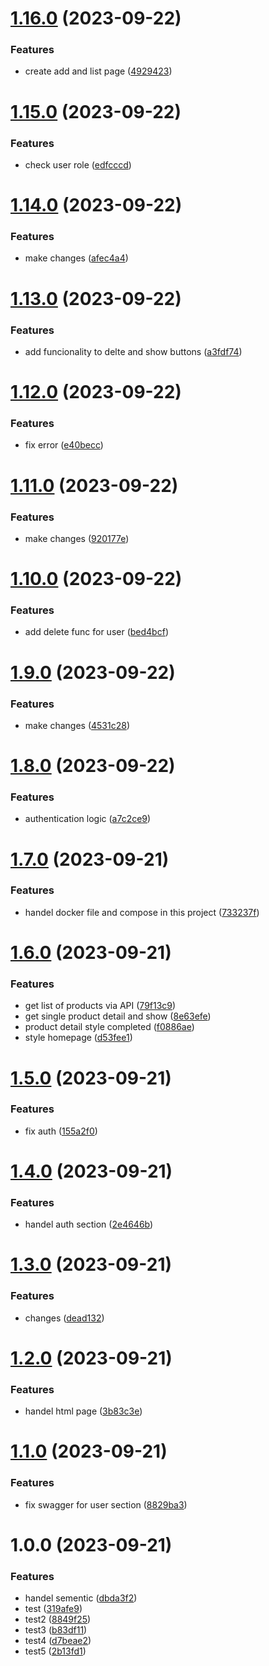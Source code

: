 # [1.16.0](https://github.com/G2-tech-intern/Store-project/compare/1.15.0...1.16.0) (2023-09-22)


### Features

* create add and list page ([4929423](https://github.com/G2-tech-intern/Store-project/commit/492942301c5dd05d09bafb2b53cb7f8a992fe37a))

# [1.15.0](https://github.com/G2-tech-intern/Store-project/compare/1.14.0...1.15.0) (2023-09-22)


### Features

* check user role ([edfcccd](https://github.com/G2-tech-intern/Store-project/commit/edfcccdbbac5db32f49f9e0373952b9475619739))

# [1.14.0](https://github.com/G2-tech-intern/Store-project/compare/1.13.0...1.14.0) (2023-09-22)


### Features

* make changes ([afec4a4](https://github.com/G2-tech-intern/Store-project/commit/afec4a458c74dc2e03a8ca5e99974d7769a5ea97))

# [1.13.0](https://github.com/G2-tech-intern/Store-project/compare/1.12.0...1.13.0) (2023-09-22)


### Features

* add funcionality to delte and show buttons ([a3fdf74](https://github.com/G2-tech-intern/Store-project/commit/a3fdf742adac348dfa5138ac7cc10159d26a2459))

# [1.12.0](https://github.com/G2-tech-intern/Store-project/compare/1.11.0...1.12.0) (2023-09-22)


### Features

* fix error ([e40becc](https://github.com/G2-tech-intern/Store-project/commit/e40becce4bcac919522f59fa5ecbf3cd1c00465f))

# [1.11.0](https://github.com/G2-tech-intern/Store-project/compare/1.10.0...1.11.0) (2023-09-22)


### Features

* make changes ([920177e](https://github.com/G2-tech-intern/Store-project/commit/920177ecbfddea00b4d4db898e52872192230646))

# [1.10.0](https://github.com/G2-tech-intern/Store-project/compare/1.9.0...1.10.0) (2023-09-22)


### Features

* add delete func for user ([bed4bcf](https://github.com/G2-tech-intern/Store-project/commit/bed4bcfd224663a241d4ef0752d28064c4f8e3ba))

# [1.9.0](https://github.com/G2-tech-intern/Store-project/compare/1.8.0...1.9.0) (2023-09-22)


### Features

* make changes ([4531c28](https://github.com/G2-tech-intern/Store-project/commit/4531c2840360ece44a42f583b1722525234b5c05))

# [1.8.0](https://github.com/G2-tech-intern/Store-project/compare/1.7.0...1.8.0) (2023-09-22)


### Features

* authentication logic ([a7c2ce9](https://github.com/G2-tech-intern/Store-project/commit/a7c2ce923d0a8accf2df1a92faa89d437bb23720))

# [1.7.0](https://github.com/G2-tech-intern/Store-project/compare/1.6.0...1.7.0) (2023-09-21)


### Features

* handel docker file and compose in this project ([733237f](https://github.com/G2-tech-intern/Store-project/commit/733237fb8655786813b2e90531ca0f18d4426af6))

# [1.6.0](https://github.com/G2-tech-intern/Store-project/compare/1.5.0...1.6.0) (2023-09-21)


### Features

* get list of products via API ([79f13c9](https://github.com/G2-tech-intern/Store-project/commit/79f13c90c2eb25fc49515a040bc5e4243d2bf991))
* get single product detail and show ([8e63efe](https://github.com/G2-tech-intern/Store-project/commit/8e63efe2d83ef1c6f183fbe676623a4249ab00c4))
* product detail style completed ([f0886ae](https://github.com/G2-tech-intern/Store-project/commit/f0886ae7e2ba3f13545c3929b6073a71607ebfe7))
* style homepage ([d53fee1](https://github.com/G2-tech-intern/Store-project/commit/d53fee100d88fefd624bcf5a83ca044d8844e144))

# [1.5.0](https://github.com/G2-tech-intern/Store-project/compare/1.4.0...1.5.0) (2023-09-21)


### Features

* fix auth ([155a2f0](https://github.com/G2-tech-intern/Store-project/commit/155a2f0cc0e2e9d05a73f1c56d0cc9aa5a418ee1))

# [1.4.0](https://github.com/G2-tech-intern/Store-project/compare/1.3.0...1.4.0) (2023-09-21)


### Features

* handel auth section ([2e4646b](https://github.com/G2-tech-intern/Store-project/commit/2e4646bf41e4c1ab2081180ba026df1655284dd6))

# [1.3.0](https://github.com/G2-tech-intern/Store-project/compare/1.2.0...1.3.0) (2023-09-21)


### Features

* changes ([dead132](https://github.com/G2-tech-intern/Store-project/commit/dead1328b8a5846d3490bfa9f45332fe3338f7b5))

# [1.2.0](https://github.com/G2-tech-intern/Store-project/compare/1.1.0...1.2.0) (2023-09-21)


### Features

* handel html page ([3b83c3e](https://github.com/G2-tech-intern/Store-project/commit/3b83c3e184af4d88c41c780f35f391b046b8cf8c))

# [1.1.0](https://github.com/G2-tech-intern/Store-project/compare/1.0.0...1.1.0) (2023-09-21)


### Features

* fix swagger for user section ([8829ba3](https://github.com/G2-tech-intern/Store-project/commit/8829ba3e35c89dce7ce83d8680fcbca810ac2d9c))

# 1.0.0 (2023-09-21)


### Features

* handel sementic ([dbda3f2](https://github.com/G2-tech-intern/Store-project/commit/dbda3f2f362db3c2a3ec796d5a254cf8049d73cd))
* test ([319afe9](https://github.com/G2-tech-intern/Store-project/commit/319afe9c3d93d84c1c28cc6b756a638c093e0a7d))
* test2 ([8849f25](https://github.com/G2-tech-intern/Store-project/commit/8849f2521a88ebafd3a9bdfa031535a29ce5d806))
* test3 ([b83df11](https://github.com/G2-tech-intern/Store-project/commit/b83df1164772968f89d42f95b3b8b55dcb0f2690))
* test4 ([d7beae2](https://github.com/G2-tech-intern/Store-project/commit/d7beae27055d2a177ed82b73a664f41dd3976264))
* test5 ([2b13fd1](https://github.com/G2-tech-intern/Store-project/commit/2b13fd13b1fa35f3f928b19752365505c92aedae))
